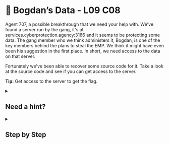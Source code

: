 # 📏 Bogdan’s Data - L09 C08

Agent 707, a possible breakthrough that we need your help with. We've found a server run by the gang, it's at services.cyberprotection.agency:3166 and it seems to be protecting some data. The gang member who we think administers it, Bogdan, is one of the key members behind the plans to steal the EMP. We think it might have even been his suggestion in the first place. In short, we need access to the data on that server.

Fortunately we've been able to recover some source code for it. Take a look at the source code and see if you can get access to the server.

**Tip:** Get access to the server to get the flag.

<details><summary>

## Need a hint?</summary>

> 💡 Hint: Looking at the source code, what does eval() do? What are the requirements for getting the flag, can you make the if statement true without knowing the value of firstNum?

</details>

<details><summary>

## Step by Step</summary>

- Examine the source code given, specifically look at the `if` conditional.

```c
clientsock.send("Welcome to Maths_Server 1.0\n")

try:
  clientsock.send("Enter the first number, so I can EVALuate it:\n")
  firstNum = eval(clientsock.recv(1024))
  firstNum = firstNum + firstNum + ord(flag[4]) + ord(flag[8]) + ord(flag[5])
  clientsock.send("Enter the second number, so I can EVALuate it:\n")
  secondNum = eval(clientsock.recv(1024))
  if secondNum == firstNum:
    clientsock.send("The flag is: " + flag + "\n")
    firstNum = 0
    secondNum = 0
except:
  pass

clientsock.close()
```

- Open a Linux terminal.
- Run `netcat services.cyberprotection.agency 3166`
- Type any number and press enter.
- Type `firstNum` and press enter.
- The flag should appear.
- This works because pythons built-in `eval` function parses the input string and compiles it to bytecode which is then evaluated as a python expression and returned by the function. that means it will return the value of `firstNum` and trigger the `if secondNum == firstNum:`.

![terminal example](/assets/bogdansdata1.png)

`flag: ROCTrOPlAclukelAShuENWaCEleCTO`

</details>
